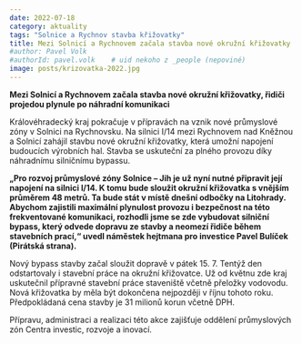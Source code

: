 ```yaml
---
date: 2022-07-18
category: aktuality
tags: "Solnice a Rychnov stavba křižovatky"
title: Mezi Solnicí a Rychnovem začala stavba nové okružní křižovatky 
#author: Pavel Volk
#authorId: pavel.volk    # uid nekoho z _people (nepoviné)
image: posts/krizovatka-2022.jpg
---
```

**Mezi Solnicí a Rychnovem začala stavba nové okružní křižovatky, řidiči projedou plynule po náhradní komunikaci**

Královéhradecký kraj pokračuje v přípravách na vznik nové průmyslové zóny v Solnici na Rychnovsku. Na silnici I/14 mezi Rychnovem nad Kněžnou a Solnicí zahájil stavbu nové okružní křižovatky, která umožní napojení budoucích výrobních hal. Stavba se uskuteční za plného provozu díky náhradnímu silničnímu bypassu.

**„Pro rozvoj průmyslové zóny Solnice – Jih je už nyní nutné připravit její napojení na silnici I/14. K tomu bude sloužit okružní křižovatka s vnějším průměrem 48 metrů. Ta bude stát v místě dnešní odbočky na Litohrady. Abychom zajistili maximální plynulost provozu i bezpečnost na této frekventované komunikaci, rozhodli jsme se zde vybudovat silniční bypass, který odvede dopravu ze stavby a neomezí řidiče během stavebních prací,“ uvedl náměstek hejtmana pro investice Pavel Bulíček (Pirátská strana).**

Nový bypass stavby začal sloužit dopravě v pátek 15. 7. Tentýž den odstartovaly i stavební práce na okružní křižovatce. Už od květnu zde kraj uskutečnil přípravné stavební práce staveniště včetně přeložky vodovodu. Nová křižovatka by měla být dokončena nejpozději v říjnu tohoto roku. Předpokládaná cena stavby je 31 milionů korun včetně DPH.

Přípravu, administraci a realizaci této akce zajišťuje oddělení průmyslových zón Centra investic, rozvoje a inovací.





